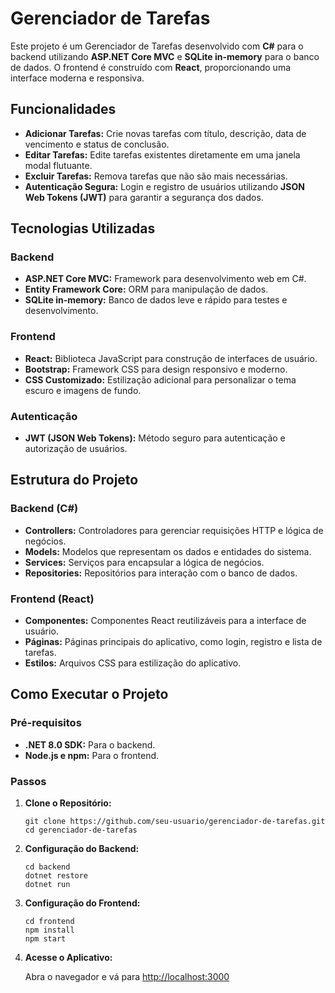 <h1>Gerenciador de Tarefas</h1>
<p>Este projeto é um Gerenciador de Tarefas desenvolvido com <strong>C#</strong> para o backend utilizando <strong>ASP.NET Core MVC</strong> e <strong>SQLite in-memory</strong> para o banco de dados. O frontend é construído com <strong>React</strong>, proporcionando uma interface moderna e responsiva.</p>

<h2>Funcionalidades</h2>
<ul>
    <li><strong>Adicionar Tarefas:</strong> Crie novas tarefas com título, descrição, data de vencimento e status de conclusão.</li>
    <li><strong>Editar Tarefas:</strong> Edite tarefas existentes diretamente em uma janela modal flutuante.</li>
    <li><strong>Excluir Tarefas:</strong> Remova tarefas que não são mais necessárias.</li>
    <li><strong>Autenticação Segura:</strong> Login e registro de usuários utilizando <strong>JSON Web Tokens (JWT)</strong> para garantir a segurança dos dados.</li>
</ul>

<h2>Tecnologias Utilizadas</h2>
<h3>Backend</h3>
<ul>
    <li><strong>ASP.NET Core MVC:</strong> Framework para desenvolvimento web em C#.</li>
    <li><strong>Entity Framework Core:</strong> ORM para manipulação de dados.</li>
    <li><strong>SQLite in-memory:</strong> Banco de dados leve e rápido para testes e desenvolvimento.</li>
</ul>

<h3>Frontend</h3>
<ul>
    <li><strong>React:</strong> Biblioteca JavaScript para construção de interfaces de usuário.</li>
    <li><strong>Bootstrap:</strong> Framework CSS para design responsivo e moderno.</li>
    <li><strong>CSS Customizado:</strong> Estilização adicional para personalizar o tema escuro e imagens de fundo.</li>
</ul>

<h3>Autenticação</h3>
<ul>
    <li><strong>JWT (JSON Web Tokens):</strong> Método seguro para autenticação e autorização de usuários.</li>
</ul>

<h2>Estrutura do Projeto</h2>
<h3>Backend (C#)</h3>
<ul>
    <li><strong>Controllers:</strong> Controladores para gerenciar requisições HTTP e lógica de negócios.</li>
    <li><strong>Models:</strong> Modelos que representam os dados e entidades do sistema.</li>
    <li><strong>Services:</strong> Serviços para encapsular a lógica de negócios.</li>
    <li><strong>Repositories:</strong> Repositórios para interação com o banco de dados.</li>
</ul>

<h3>Frontend (React)</h3>
<ul>
    <li><strong>Componentes:</strong> Componentes React reutilizáveis para a interface de usuário.</li>
    <li><strong>Páginas:</strong> Páginas principais do aplicativo, como login, registro e lista de tarefas.</li>
    <li><strong>Estilos:</strong> Arquivos CSS para estilização do aplicativo.</li>
</ul>

<h2>Como Executar o Projeto</h2>
<h3>Pré-requisitos</h3>
<ul>
    <li><strong>.NET 8.0 SDK:</strong> Para o backend.</li>
    <li><strong>Node.js e npm:</strong> Para o frontend.</li>
</ul>

<h3>Passos</h3>
<ol>
    <li><strong>Clone o Repositório:</strong>
        <pre><code>git clone https://github.com/seu-usuario/gerenciador-de-tarefas.git
cd gerenciador-de-tarefas</code></pre>
    </li>
    <li><strong>Configuração do Backend:</strong>
        <pre><code>cd backend
dotnet restore
dotnet run</code></pre>
    </li>
    <li><strong>Configuração do Frontend:</strong>
        <pre><code>cd frontend
npm install
npm start</code></pre>
    </li>
    <li><strong>Acesse o Aplicativo:</strong>
        <p>Abra o navegador e vá para <a href="http://localhost:3000">http://localhost:3000</a></p>
    </li>
</ol>

